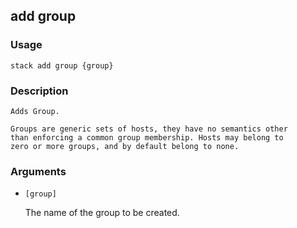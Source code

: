 ## add group

### Usage

`stack add group {group}`

### Description


	Adds Group.

	Groups are generic sets of hosts, they have no semantics other
	than enforcing a common group membership. Hosts may belong to
	zero or more groups, and by default belong to none.
	
	

### Arguments

* `[group]`

   The name of the group to be created.



